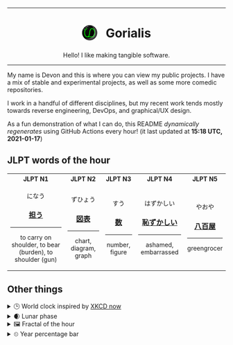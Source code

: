 ***

<h1 align="center">
<sub>
    <img src="readme/resources/avatar.png" height="36">
</sub>
&nbsp;
Gorialis
</h1>
<p align="center">
Hello! I like making tangible software.
</p>

***

My name is Devon and this is where you can view my public projects. I have a mix of stable and experimental projects, as well as some more comedic repositories.

I work in a handful of different disciplines, but my recent work tends mostly towards reverse engineering, DevOps, and graphical/UX design.

As a fun demonstration of what I can do, this README *dynamically regenerates* using GitHub Actions every hour! (it last updated at **15:18 UTC, 2021-01-17**)

<h2>JLPT words of the hour</h2>
<table>
    <tr>
        <th>JLPT N1</th>
        <th>JLPT N2</th>
        <th>JLPT N3</th>
        <th>JLPT N4</th>
        <th>JLPT N5</th>
    </tr>
    <tr>
        <td>
            <p align="center">になう</p>
            <h3 align="center"><b><a href="https://jisho.org/search/%E6%8B%85%E3%81%86">担う</a></b></h3>
            <hr>
            <p align="center">to carry on shoulder,<wbr> to bear (burden),<wbr> to shoulder (gun)</p>
        </td>
        <td>
            <p align="center">ずひょう</p>
            <h3 align="center"><b><a href="https://jisho.org/search/%E5%9B%B3%E8%A1%A8">図表</a></b></h3>
            <hr>
            <p align="center">chart,<wbr> diagram,<wbr> graph</p>
        </td>
        <td>
            <p align="center">すう</p>
            <h3 align="center"><b><a href="https://jisho.org/search/%E6%95%B0">数</a></b></h3>
            <hr>
            <p align="center">number,<wbr> figure</p>
        </td>
        <td>
            <p align="center">はずかしい</p>
            <h3 align="center"><b><a href="https://jisho.org/search/%E6%81%A5%E3%81%9A%E3%81%8B%E3%81%97%E3%81%84">恥ずかしい</a></b></h3>
            <hr>
            <p align="center">ashamed,<wbr> embarrassed</p>
        </td>
        <td>
            <p align="center">やおや</p>
            <h3 align="center"><b><a href="https://jisho.org/search/%E5%85%AB%E7%99%BE%E5%B1%8B">八百屋</a></b></h3>
            <hr>
            <p align="center">greengrocer</p>
        </td>
    </tr>
</table>

<h2>Other things</h2>
<details>
<summary>🕒  World clock inspired by <a href="https://xkcd.com/now">XKCD now</a></summary>

> <img src="generated/now.png" width="512">

</details>
<details>
<summary>🌒 Lunar phase</summary>

The moon is approximately 17.04% through its phase (Waxing Crescent).

</details>
<details>
<summary>&#x1f5bc; Fractal of the hour</summary>

> <img src="generated/fractal.png" width="512">

</details>
<details>
<summary>&#x23f2; Year percentage bar</summary>
<pre><code>2021 [▁▁▁▁▁▁▁▁▁▁▁▁▁▁▁▁▁▁▁▁] 4.56%</code></pre>
</details>
